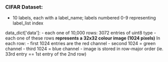 ### CIFAR Dataset:
- 10 labels, each with a label_name; labels numbered 0-9 representing label_list index

data_dict['data']:
    - each one of 10,000 rows: 3072 entries of uint8 type
    - each one of these rows **represents a 32x32 colour image (1024 pixels)**
    In each row:
        - first 1024 entries are the red channel
        - second 1024 = green channel
        - third 1024 = blue channel
        - image is stored in row-major order (ie. 33rd entry == 1st entry of the 2nd row)